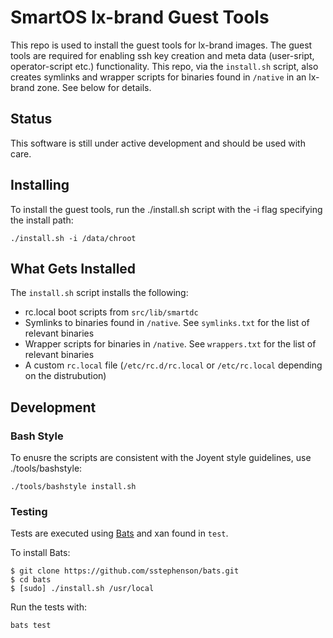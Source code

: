 # SmartOS lx-brand Guest Tools

This repo is used to install the guest tools for lx-brand images. The guest tools are required for enabling ssh key creation and meta data (user-sript, operator-script etc.) functionality. This repo, via the `install.sh` script, also creates symlinks and wrapper scripts for binaries found in `/native` in an lx-brand zone. See below for details.

## Status

This software is still under active development and should be used with care.

## Installing

To install the guest tools, run the ./install.sh script with the -i flag specifying the install path:

    ./install.sh -i /data/chroot

## What Gets Installed

The `install.sh` script installs the following:

- rc.local boot scripts from `src/lib/smartdc`
- Symlinks to binaries found in `/native`. See `symlinks.txt` for the list of relevant binaries
- Wrapper scripts for binaries in `/native`. See `wrappers.txt` for the list of relevant binaries
- A custom `rc.local` file (`/etc/rc.d/rc.local` or `/etc/rc.local` depending on the distrubution)

## Development

### Bash Style

To enusre the scripts are consistent with the Joyent style guidelines, use ./tools/bashstyle:

    ./tools/bashstyle install.sh

### Testing

Tests are executed using [Bats](https://github.com/sstephenson/bats) and xan found in `test`.

To install Bats:

    $ git clone https://github.com/sstephenson/bats.git
    $ cd bats
    $ [sudo] ./install.sh /usr/local
    
Run the tests with:

    bats test
